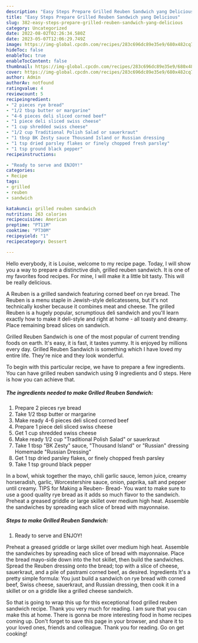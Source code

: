 ```yaml
---
description: "Easy Steps Prepare Grilled Reuben Sandwich yang Delicious"
title: "Easy Steps Prepare Grilled Reuben Sandwich yang Delicious"
slug: 382-easy-steps-prepare-grilled-reuben-sandwich-yang-delicious
category: Uncategorized
date: 2022-08-02T02:26:34.580Z
date: 2023-05-07T12:06:29.749Z
image: https://img-global.cpcdn.com/recipes/283c696dc89e35e9/680x482cq70/grilled-reuben-sandwich-recipe-main-photo.jpg
hideToc: false
enableToc: true
enableTocContent: false
thumbnail: https://img-global.cpcdn.com/recipes/283c696dc89e35e9/680x482cq70/grilled-reuben-sandwich-recipe-main-photo.jpg
cover: https://img-global.cpcdn.com/recipes/283c696dc89e35e9/680x482cq70/grilled-reuben-sandwich-recipe-main-photo.jpg
author: Admin
authorAv: notfound
ratingvalue: 4
reviewcount: 5
recipeingredient:
- "2 pieces rye bread"
- "1/2 tbsp butter or margarine"
- "4-6 pieces deli sliced corned beef"
- "1 piece deli sliced swiss cheese"
- "1 cup shredded swiss cheese"
- "1/2 cup Traditional Polish Salad or sauerkraut"
- "1 tbsp BK Zesty sauce Thousand Island or Russian dressing                      Homemade Russian Dressing"
- "1 tsp dried parsley flakes or finely chopped fresh parsley"
- "1 tsp ground black pepper"
recipeinstructions:

- "Ready to serve and ENJOY!"
categories:
- Recipe
tags:
- grilled
- reuben
- sandwich

katakunci: grilled reuben sandwich 
nutrition: 263 calories
recipecuisine: American
preptime: "PT11M"
cooktime: "PT30M"
recipeyield: "1"
recipecategory: Dessert

---
```



Hello everybody, it is Louise, welcome to my recipe page. Today, I will show you a way to prepare a distinctive dish, grilled reuben sandwich. It is one of my favorites food recipes. For mine, I will make it a little bit tasty. This will be really delicious.

A Reuben is a grilled sandwich featuring corned beef on rye bread. The Reuben is a menu staple in Jewish-style delicatessens, but it&#39;s not technically kosher because it combines meat and cheese. The grilled Reuben is a hugely popular, scrumptious deli sandwich and you&#39;ll learn exactly how to make it deli-style and right at home - all toasty and dreamy. Place remaining bread slices on sandwich.

Grilled Reuben Sandwich is one of the most popular of current trending foods on earth. It's easy, it is fast, it tastes yummy. It is enjoyed by millions every day. Grilled Reuben Sandwich is something which I have loved my entire life. They're nice and they look wonderful.


To begin with this particular recipe, we have to prepare a few ingredients. You can have grilled reuben sandwich using 9 ingredients and 0 steps. Here is how you can achieve that.

<!--inarticleads1-->

##### The ingredients needed to make Grilled Reuben Sandwich:

1. Prepare 2 pieces rye bread
1. Take 1/2 tbsp butter or margarine
1. Make ready 4-6 pieces deli sliced corned beef
1. Prepare 1 piece deli sliced swiss cheese
1. Get 1 cup shredded swiss cheese
1. Make ready 1/2 cup &#34;Traditional Polish Salad&#34; or sauerkraut
1. Take 1 tbsp &#34;BK Zesty&#34; sauce, &#34;Thousand Island&#34; or &#34;Russian&#34; dressing                      Homemade &#34;Russian Dressing&#34;
1. Get 1 tsp dried parsley flakes, or finely chopped fresh parsley
1. Take 1 tsp ground black pepper


In a bowl, whisk together the mayo, chili garlic sauce, lemon juice, creamy horseradish, garlic, Worcestershire sauce, onion, paprika, salt and pepper until creamy. TIPS for Making a Reuben- Bread- You want to make sure to use a good quality rye bread as it adds so much flavor to the sandwich. Preheat a greased griddle or large skillet over medium high heat. Assemble the sandwiches by spreading each slice of bread with mayonnaise. 

<!--inarticleads2-->

##### Steps to make Grilled Reuben Sandwich:


1. Ready to serve and ENJOY!

Preheat a greased griddle or large skillet over medium high heat. Assemble the sandwiches by spreading each slice of bread with mayonnaise. Place the bread mayo-side down into the hot skillet, then build the sandwiches. Spread the Reuben dressing onto the bread; top with a slice of cheese, sauerkraut, and a pile of pastrami corned beef, as desired. Ingredients It&#39;s a pretty simple formula: You just build a sandwich on rye bread with corned beef, Swiss cheese, sauerkraut, and Russian dressing, then cook it in a skillet or on a griddle like a grilled cheese sandwich. 

So that is going to wrap this up for this exceptional food grilled reuben sandwich recipe. Thank you very much for reading. I am sure that you can make this at home. There is gonna be more interesting food in home recipes coming up. Don't forget to save this page in your browser, and share it to your loved ones, friends and colleague. Thank you for reading. Go on get cooking!
